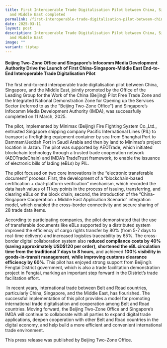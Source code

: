 ```yaml
---
title: First Interoperable Trade Digitalisation Pilot between China, Singapore
  and Middle East completed
permalink: /first-interoperable-trade-digitalisation-pilot-between-china-singapore-and-middle-east-completed/
date: 2025-03-11
layout: post
description: Interoperable Trade Digitalisation Pilot between China, Singapore
  and Middle East
image: ""
variant: tiptap
---
```

<h4><strong>Beijing Two-Zone Office and Singapore’s Infocomm Media Development Authority Drive the Launch of First China-Singapore-Middle East End-to-End Interoperable Trade Digitalisation Pilot</strong></h4>
<p>The first end-to-end interoperable trade digitalisation pilot between
China, Singapore, and the Middle East, jointly promoted by the Office of
the Leading Group for the Work of the China (Beijing) Pilot Free Trade
Zone and the Integrated National Demonstration Zone for Opening up the
Services Sector (referred to as the "Beijing Two-Zone Office") and Singapore’s
Infocomm Media Development Authority (IMDA), was successfully completed
on 11 March, 2025.</p>
<p>The pilot, implemented by Minimax (Beijing) Fire Fighting System Co.,Ltd.,
entrusted Singapore shipping company Pacific International Lines (PIL)
to transport a firefighting equipment container by sea from Shanghai Port
to Dammam/Jeddah Port in Saudi Arabia and then by land to Minimax’s project
location in Jazan. The pilot was supported by AEOTrade, which initiated
blockchain technology through a trusted trade cooperation network (AEOTradeChain)
and IMDA’s TradeTrust framework, to enable the issuance of electronic bills
of lading (eBLs) by PIL.</p>
<p>The pilot focused on two core innovations in the “electronic transferable
document” process: First, the development of a “blockchain-based certification
+ dual-platform verification” mechanism, which recorded the data hash values
of 11 key points in the process of issuing, transferring, and clearing
eBLs on the block chain; second, the introduction of the “China-Singapore
Cooperation + Middle East Application Scenario” integration model, which
enabled the cross-border connectivity and secure sharing of 28 trade data
items.</p>
<p>According to participating companies, the pilot demonstrated that the
use of transferable documents like eBLs supported by a distributed system
improved the efficiency of cargo rights transfer by 80% (from 5-7 days
to real-time delivery) and increased logistics traceability by 65%. The
cross-border digital collaboration system also r<strong>educed compliance costs by 40% (saving approximately USD$120 per order)</strong>, <strong>shortened the eBL circulation time from the traditional 7 days to 8 hours</strong>,
and achieved <strong>100% visibility in goods-in-transit management</strong>, <strong>while improving customs clearance efficiency by 60%</strong>.
This pilot has enjoyed strong support from Beijing’s Fengtai District government,
which is also a trade facilitation demonstration project in Fengtai, marking
an important step forward in the District’s trade facilitation effort.</p>
<p>&nbsp;In recent years, international trade between Belt and Road countries,
particularly China, Singapore, and the Middle East, has flourished. The
successful implementation of this pilot provides a model for promoting
international trade digitalisation and cooperation among Belt and Road
countries. Moving forward, the Beijing Two-Zone Office and Singapore’s
IMDA will continue to collaborate with all parties to expand digital trade
applications, deepen cooperation with other Belt and Road countries in
the digital economy, and help build a more efficient and convenient international
trade environment.</p>
<p></p>
<p>This press release was published by Beijing Two-Zone Office.</p>